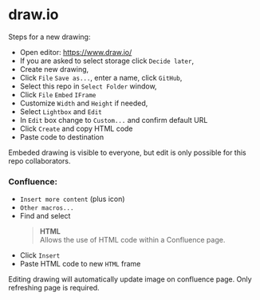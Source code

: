 # draw.io

Steps for a new drawing:

* Open editor: https://www.draw.io/
* If you are asked to select storage click `Decide later`,
* Create new drawing,
* Click `File` `Save as...`, enter a name, click `GitHub`,
* Select this repo in `Select Folder` window,
* Click `File` `Embed` `IFrame`
* Customize `Width` and `Height` if needed,
* Select `Lightbox` and `Edit`
* In `Edit` box change to `Custom...` and confirm default URL
* Click `Create` and copy HTML code
* Paste code to destination

Embeded drawing is visible to everyone, but edit is only possible for this repo collaborators.

### Confluence:
* `Insert more content` (plus icon)
* `Other macros...`
* Find and select<br/>
  > **HTML**<br/>
  > Allows the use of HTML code within a Confluence page.
* Click `Insert`
* Paste HTML code to new `HTML` frame

Editing drawing will automatically update image on confluence page. Only refreshing page is required.
